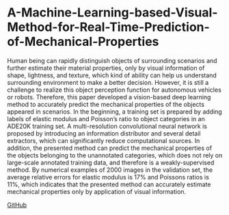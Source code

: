 # A-Machine-Learning-based-Visual-Method-for-Real-Time-Prediction-of-Mechanical-Properties

Human being can rapidly distinguish objects of surrounding scenarios and further estimate their material properties, only by visual information of shape, lightness, and texture, which kind of ability
can help us understand surrounding environment to make a better decision. However, it is still a
challenge to realize this object perception function for autonomous vehicles or robots. Therefore, this
paper developed a vision-based deep learning method to accurately predict the mechanical properties
of the objects appeared in scenarios. In the beginning, a training set is prepared by adding labels of
elastic modulus and Poisson’s ratio to object categories in an ADE20K training set. A multi-resolution
convolutional neural network is proposed by introducing an information distributor and several detail
extractors, which can significantly reduce computational sources. In addition, the presented method
can predict the mechanical properties of the objects belonging to the unannotated categories, which
does not rely on large-scale annotated training data, and therefore is a weakly-supervised method. By
numerical examples of 2000 images in the validation set, the average relative errors for elastic modulus
is 17% and Poissons ratios is 11%, which indicates that the presented method can accurately estimate
mechanical properties only by application of visual information.

[GitHub](http://github.com)
